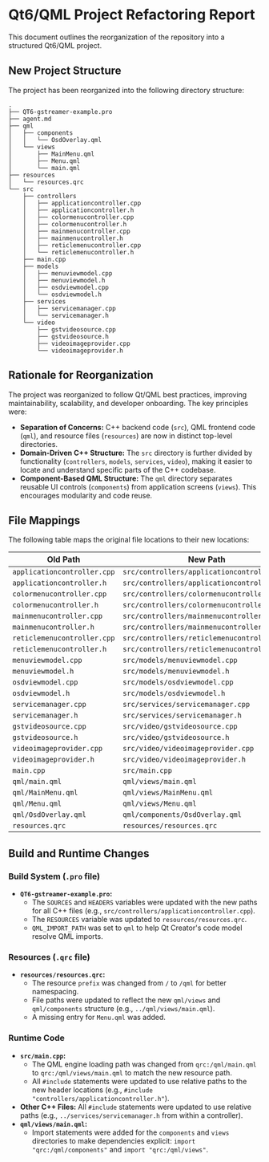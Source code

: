 # Qt6/QML Project Refactoring Report

This document outlines the reorganization of the repository into a structured Qt6/QML project.

## New Project Structure

The project has been reorganized into the following directory structure:

```
.
├── QT6-gstreamer-example.pro
├── agent.md
├── qml
│   ├── components
│   │   └── OsdOverlay.qml
│   └── views
│       ├── MainMenu.qml
│       ├── Menu.qml
│       └── main.qml
├── resources
│   └── resources.qrc
└── src
    ├── controllers
    │   ├── applicationcontroller.cpp
    │   ├── applicationcontroller.h
    │   ├── colormenucontroller.cpp
    │   ├── colormenucontroller.h
    │   ├── mainmenucontroller.cpp
    │   ├── mainmenucontroller.h
    │   ├── reticlemenucontroller.cpp
    │   └── reticlemenucontroller.h
    ├── main.cpp
    ├── models
    │   ├── menuviewmodel.cpp
    │   ├── menuviewmodel.h
    │   ├── osdviewmodel.cpp
    │   └── osdviewmodel.h
    ├── services
    │   ├── servicemanager.cpp
    │   └── servicemanager.h
    └── video
        ├── gstvideosource.cpp
        ├── gstvideosource.h
        ├── videoimageprovider.cpp
        └── videoimageprovider.h
```

## Rationale for Reorganization

The project was reorganized to follow Qt/QML best practices, improving maintainability, scalability, and developer onboarding. The key principles were:

*   **Separation of Concerns:** C++ backend code (`src`), QML frontend code (`qml`), and resource files (`resources`) are now in distinct top-level directories.
*   **Domain-Driven C++ Structure:** The `src` directory is further divided by functionality (`controllers`, `models`, `services`, `video`), making it easier to locate and understand specific parts of the C++ codebase.
*   **Component-Based QML Structure:** The `qml` directory separates reusable UI controls (`components`) from application screens (`views`). This encourages modularity and code reuse.

## File Mappings

The following table maps the original file locations to their new locations:

| Old Path                      | New Path                                  |
| ----------------------------- | ----------------------------------------- |
| `applicationcontroller.cpp`   | `src/controllers/applicationcontroller.cpp` |
| `applicationcontroller.h`     | `src/controllers/applicationcontroller.h`   |
| `colormenucontroller.cpp`     | `src/controllers/colormenucontroller.cpp`   |
| `colormenucontroller.h`       | `src/controllers/colormenucontroller.h`     |
| `mainmenucontroller.cpp`      | `src/controllers/mainmenucontroller.cpp`    |
| `mainmenucontroller.h`        | `src/controllers/mainmenucontroller.h`      |
| `reticlemenucontroller.cpp`   | `src/controllers/reticlemenucontroller.cpp` |
| `reticlemenucontroller.h`     | `src/controllers/reticlemenucontroller.h`   |
| `menuviewmodel.cpp`           | `src/models/menuviewmodel.cpp`              |
| `menuviewmodel.h`             | `src/models/menuviewmodel.h`                |
| `osdviewmodel.cpp`            | `src/models/osdviewmodel.cpp`               |
| `osdviewmodel.h`              | `src/models/osdviewmodel.h`                 |
| `servicemanager.cpp`          | `src/services/servicemanager.cpp`           |
| `servicemanager.h`            | `src/services/servicemanager.h`             |
| `gstvideosource.cpp`          | `src/video/gstvideosource.cpp`              |
| `gstvideosource.h`            | `src/video/gstvideosource.h`                |
| `videoimageprovider.cpp`      | `src/video/videoimageprovider.cpp`          |
| `videoimageprovider.h`        | `src/video/videoimageprovider.h`            |
| `main.cpp`                    | `src/main.cpp`                            |
| `qml/main.qml`                | `qml/views/main.qml`                      |
| `qml/MainMenu.qml`            | `qml/views/MainMenu.qml`                  |
| `qml/Menu.qml`                | `qml/views/Menu.qml`                      |
| `qml/OsdOverlay.qml`          | `qml/components/OsdOverlay.qml`           |
| `resources.qrc`               | `resources/resources.qrc`                 |

## Build and Runtime Changes

### Build System (`.pro` file)

*   **`QT6-gstreamer-example.pro`:**
    *   The `SOURCES` and `HEADERS` variables were updated with the new paths for all C++ files (e.g., `src/controllers/applicationcontroller.cpp`).
    *   The `RESOURCES` variable was updated to `resources/resources.qrc`.
    *   `QML_IMPORT_PATH` was set to `qml` to help Qt Creator's code model resolve QML imports.

### Resources (`.qrc` file)

*   **`resources/resources.qrc`:**
    *   The resource `prefix` was changed from `/` to `/qml` for better namespacing.
    *   File paths were updated to reflect the new `qml/views` and `qml/components` structure (e.g., `../qml/views/main.qml`).
    *   A missing entry for `Menu.qml` was added.

### Runtime Code

*   **`src/main.cpp`:**
    *   The QML engine loading path was changed from `qrc:/qml/main.qml` to `qrc:/qml/views/main.qml` to match the new resource path.
    *   All `#include` statements were updated to use relative paths to the new header locations (e.g., `#include "controllers/applicationcontroller.h"`).
*   **Other C++ Files:** All `#include` statements were updated to use relative paths (e.g., `../services/servicemanager.h` from within a controller).
*   **`qml/views/main.qml`:**
    *   Import statements were added for the `components` and `views` directories to make dependencies explicit: `import "qrc:/qml/components"` and `import "qrc:/qml/views"`.
